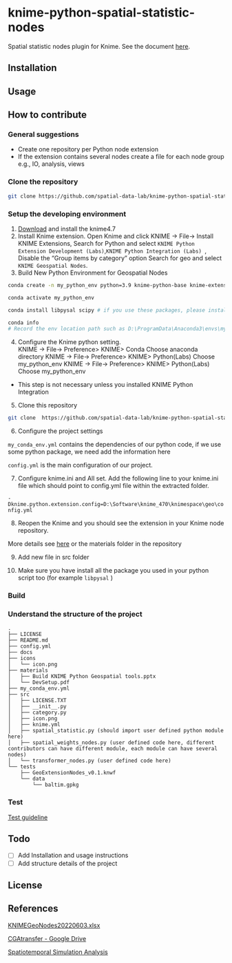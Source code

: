 # knime-python-spatial-statistic-nodes

Spatial statistic nodes plugin for Knime. See the document [here](https://docs.knime.com/latest/pure_python_node_extensions_guide/index.html#introduction).


## Installation





## Usage






## How to contribute

### General suggestions

- Create one repository per Python node extension
- If the extension contains several nodes create a file for each node group e.g., IO, analysis,
views

### Clone the repository

```bash
git clone https://github.com/spatial-data-lab/knime-python-spatial-statistic-nodes.git
```

### Setup the developing environment

1. [Download](https://www.knime.com/nightly-build-downloads) and install the knime4.7
2.  Install Knime extension. Open Knime and click KNIME -> File-> Install KNIME Extensions, Search for Python and select `KNIME Python Extension Development (Labs)`,`KNIME Python Integration (Labs) `, Disable the “Group items by category” option Search for geo and select  `KNIME Geospatial Nodes`.
3. Build New Python Environment for Geospatial Nodes
```bash
conda create -n my_python_env python=3.9 knime-python-base knime-extension geopandas -c knime -c conda-forge 

conda activate my_python_env

conda install libpysal scipy # if you use these packages, please install here too

conda info
# Record the env location path such as D:\ProgramData\Anaconda3\envs\my_python_env 

```
4. Configure the Knime python setting.  
KNIME -> File-> Preference> KNIME> Conda  Choose anaconda directory
KNIME -> File-> Preference> KNIME> Python(Labs) Choose my_python_env
KNIME -> File-> Preference> KNIME> Python(Labs) Choose my_python_env
* This step is not necessary unless you installed KNIME Python Integration
5. Clone this repository

```bash
git clone  https://github.com/spatial-data-lab/knime-python-spatial-statistic-nodes.git

```
6. Configure the project settings

`my_conda_env.yml` contains the dependencies of our python code, if we use some python package, we need add the information here

`config.yml` is the main configuration of our project.  

7. Configure knime.ini and All set. Add the following line to your knime.ini file which should point to config.yml file within the extracted folder.

`-Dknime.python.extension.config=D:\Software\knime_470\knimespace\geo\config.yml`

8. Reopen the Knime and you should see the extension in your Knime node repository.



More details see [here](https://docs.google.com/presentation/d/1lZh2QeJ0kcU82CSokTQlLnFwjFE4V57Q/edit?usp=sharing&ouid=102101640576662100418&rtpof=true&sd=true) or the materials folder in the repository

9. Add new file in src folder

10. Make sure you have install all the package you used in your python script too (for example `libpysal`  )

### Build



### Understand the structure of the project


    .
    ├── LICENSE
    ├── README.md
    ├── config.yml
    ├── docs
    ├── icons
    │   └── icon.png
    ├── materials
    │   ├── Build KNIME Python Geospatial tools.pptx
    │   └── DevSetup.pdf
    ├── my_conda_env.yml
    ├── src
    │   ├── LICENSE.TXT
    │   ├── __init__.py
    │   ├── category.py
    │   ├── icon.png
    │   ├── knime.yml
    │   ├── spatial_statistic.py (should import user defined python module here)
    │   ├── spatial_weights_nodes.py (user defined code here, different contributors can have different module, each module can have several nodes)
    │   └── transformer_nodes.py (user defined code here)
    └── tests
        ├── GeoExtensionNodes_v0.1.knwf
        └── data
            └── baltim.gpkg


### Test

[Test guideline ](https://docs.google.com/document/d/1XrJFvqVCreyBGRcP9M-M9afq0l5gFGIMxk_SUpno1yc/edit?usp=sharing)
## Todo

- [ ] Add Installation and usage instructions
- [ ] Add structure details of the project
## License


## References

[KNIMEGeoNodes20220603.xlsx](https://docs.google.com/spreadsheets/d/1qXoCPaJtxtbdXp7wjqliCQ7hAWkyBObF/edit?usp=sharing&ouid=102101640576662100418&rtpof=true&sd=true)

[CGAtransfer - Google Drive](https://drive.google.com/drive/folders/1WhZ6lURlsPx4YbSZWPyv2QRGDPnkofdk?usp=sharing)


[Spatiotemporal Simulation Analysis](http://129.174.21.126:8080/knime/webportal/space/)
